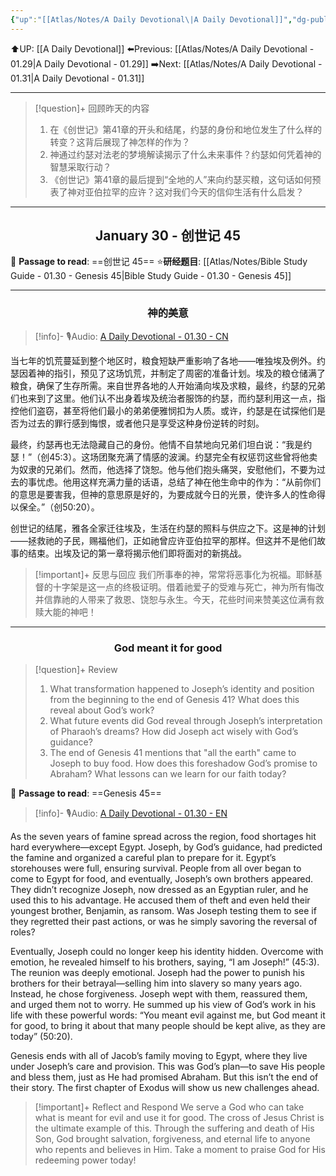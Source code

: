 ```yaml
---
{"up":"[[Atlas/Notes/A Daily Devotional\|A Daily Devotional]]","dg-publish":true,"permalink":"/atlas/notes/a-daily-devotional-01-30/","dgPassFrontmatter":true}
---
```


 ⬆️UP: [[A Daily Devotional]]
⬅️Previous: [[Atlas/Notes/A Daily Devotional - 01.29\|A Daily Devotional - 01.29]]
➡️Next: [[Atlas/Notes/A Daily Devotional - 01.31\|A Daily Devotional - 01.31]]

---

> [!question]+ 回顾昨天的内容
> 1. 在《创世记》第41章的开头和结尾，约瑟的身份和地位发生了什么样的转变？这背后展现了神怎样的作为？  
> 2. 神通过约瑟对法老的梦境解读揭示了什么未来事件？约瑟如何凭着神的智慧采取行动？  
> 3. 《创世记》第41章的最后提到“全地的人”来向约瑟买粮，这句话如何预表了神对亚伯拉罕的应许？这对我们今天的信仰生活有什么启发？  



---
## <center>January 30 - 创世记 45</center>

📖 **Passage to read**: ==创世记 45==
⭐**研经题目**: [[Atlas/Notes/Bible Study Guide - 01.30 - Genesis 45\|Bible Study Guide - 01.30 - Genesis 45]]

---
### <center>神的美意</center>

> [!info]- 🎙️Audio: [A Daily Devotional - 01.30 - CN]()

当七年的饥荒蔓延到整个地区时，粮食短缺严重影响了各地——唯独埃及例外。约瑟因着神的指引，预见了这场饥荒，并制定了周密的准备计划。埃及的粮仓储满了粮食，确保了生存所需。来自世界各地的人开始涌向埃及求粮，最终，约瑟的兄弟们也来到了这里。他们认不出身着埃及统治者服饰的约瑟，而约瑟利用这一点，指控他们盗窃，甚至将他们最小的弟弟便雅悯扣为人质。或许，约瑟是在试探他们是否为过去的罪行感到悔恨，或者他只是享受这种身份逆转的时刻。  

最终，约瑟再也无法隐藏自己的身份。他情不自禁地向兄弟们坦白说：“我是约瑟！”（创45:3）。这场团聚充满了情感的波澜。约瑟完全有权惩罚这些曾将他卖为奴隶的兄弟们。然而，他选择了饶恕。他与他们抱头痛哭，安慰他们，不要为过去的事忧虑。他用这样充满力量的话语，总结了神在他生命中的作为：“从前你们的意思是要害我，但神的意思原是好的，为要成就今日的光景，使许多人的性命得以保全。”（创50:20）。  

创世记的结尾，雅各全家迁往埃及，生活在约瑟的照料与供应之下。这是神的计划——拯救祂的子民，赐福他们，正如祂曾应许亚伯拉罕的那样。但这并不是他们故事的结束。出埃及记的第一章将揭示他们即将面对的新挑战。  

> [!important]+ 反思与回应
我们所事奉的神，常常将恶事化为祝福。耶稣基督的十字架是这一点的终极证明。借着祂爱子的受难与死亡，神为所有悔改并信靠祂的人带来了救恩、饶恕与永生。今天，花些时间来赞美这位满有救赎大能的神吧！




---
### <center>God meant it for good</center>

> [!question]+ Review
> 1. What transformation happened to Joseph’s identity and position from the beginning to the end of Genesis 41? What does this reveal about God’s work?  
> 2. What future events did God reveal through Joseph’s interpretation of Pharaoh’s dreams? How did Joseph act wisely with God’s guidance?  
> 3. The end of Genesis 41 mentions that "all the earth" came to Joseph to buy food. How does this foreshadow God’s promise to Abraham? What lessons can we learn for our faith today?

📖 **Passage to read**: ==Genesis 45==

> [!info]- 🎙️Audio: [A Daily Devotional - 01.30 - EN]()

As the seven years of famine spread across the region, food shortages hit hard everywhere—except Egypt. Joseph, by God’s guidance, had predicted the famine and organized a careful plan to prepare for it. Egypt’s storehouses were full, ensuring survival. People from all over began to come to Egypt for food, and eventually, Joseph’s own brothers appeared. They didn’t recognize Joseph, now dressed as an Egyptian ruler, and he used this to his advantage. He accused them of theft and even held their youngest brother, Benjamin, as ransom. Was Joseph testing them to see if they regretted their past actions, or was he simply savoring the reversal of roles?  

Eventually, Joseph could no longer keep his identity hidden. Overcome with emotion, he revealed himself to his brothers, saying, “I am Joseph!” (45:3). The reunion was deeply emotional. Joseph had the power to punish his brothers for their betrayal—selling him into slavery so many years ago. Instead, he chose forgiveness. Joseph wept with them, reassured them, and urged them not to worry. He summed up his view of God’s work in his life with these powerful words: “You meant evil against me, but God meant it for good, to bring it about that many people should be kept alive, as they are today” (50:20).  

Genesis ends with all of Jacob’s family moving to Egypt, where they live under Joseph’s care and provision. This was God’s plan—to save His people and bless them, just as He had promised Abraham. But this isn’t the end of their story. The first chapter of Exodus will show us new challenges ahead.  

> [!important]+ Reflect and Respond
We serve a God who can take what is meant for evil and use it for good. The cross of Jesus Christ is the ultimate example of this. Through the suffering and death of His Son, God brought salvation, forgiveness, and eternal life to anyone who repents and believes in Him. Take a moment to praise God for His redeeming power today!












